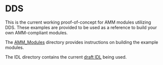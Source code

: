 # DDS

This is the current working proof-of-concept for AMM modules utilizing DDS. These examples are provided to be used as a reference to build your own AMM-compliant modules.

The [AMM_Modules](https://github.com/AdvancedModularManikin/DDS/tree/master/AMM_Modules) directory provides instructions on building the example modules.

The IDL directory contains the current [draft IDL](https://github.com/AdvancedModularManikin/DDS/blob/master/IDL/AMM.idl) being used.
